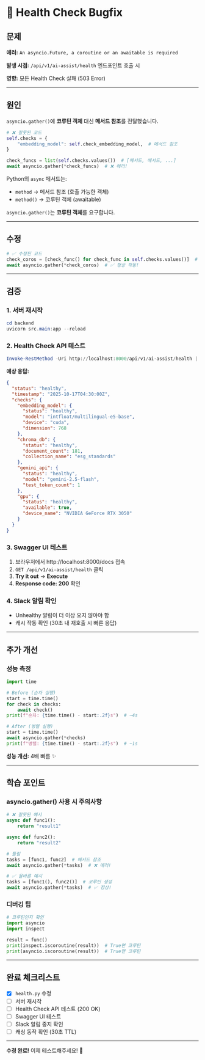 # 🐛 Health Check Bugfix

## 문제

**에러:** `An asyncio.Future, a coroutine or an awaitable is required`

**발생 시점:** `/api/v1/ai-assist/health` 엔드포인트 호출 시

**영향:** 모든 Health Check 실패 (503 Error)

---

## 원인

`asyncio.gather()`에 **코루틴 객체** 대신 **메서드 참조**를 전달했습니다.

```python
# ❌ 잘못된 코드
self.checks = {
    "embedding_model": self.check_embedding_model,  # 메서드 참조
}

check_funcs = list(self.checks.values())  # [메서드, 메서드, ...]
await asyncio.gather(*check_funcs)  # ❌ 에러!
```

Python의 `async` 메서드는:
- `method` → 메서드 참조 (호출 가능한 객체)
- `method()` → 코루틴 객체 (awaitable)

`asyncio.gather()`는 **코루틴 객체**를 요구합니다.

---

## 수정

```python
# ✅ 수정된 코드
check_coros = [check_func() for check_func in self.checks.values()]  # 코루틴 생성
await asyncio.gather(*check_coros)  # ✅ 정상 작동!
```

---

## 검증

### 1. 서버 재시작
```powershell
cd backend
uvicorn src.main:app --reload
```

### 2. Health Check API 테스트
```powershell
Invoke-RestMethod -Uri http://localhost:8000/api/v1/ai-assist/health | ConvertTo-Json -Depth 10
```

**예상 응답:**
```json
{
  "status": "healthy",
  "timestamp": "2025-10-17T04:30:00Z",
  "checks": {
    "embedding_model": {
      "status": "healthy",
      "model": "intfloat/multilingual-e5-base",
      "device": "cuda",
      "dimension": 768
    },
    "chroma_db": {
      "status": "healthy",
      "document_count": 181,
      "collection_name": "esg_standards"
    },
    "gemini_api": {
      "status": "healthy",
      "model": "gemini-2.5-flash",
      "test_token_count": 1
    },
    "gpu": {
      "status": "healthy",
      "available": true,
      "device_name": "NVIDIA GeForce RTX 3050"
    }
  }
}
```

### 3. Swagger UI 테스트
1. 브라우저에서 http://localhost:8000/docs 접속
2. `GET /api/v1/ai-assist/health` 클릭
3. **Try it out** → **Execute**
4. **Response code: 200** 확인

### 4. Slack 알림 확인
- Unhealthy 알림이 더 이상 오지 않아야 함
- 캐시 작동 확인 (30초 내 재호출 시 빠른 응답)

---

## 추가 개선

### 성능 측정

```python
import time

# Before (순차 실행)
start = time.time()
for check in checks:
    await check()
print(f"순차: {time.time() - start:.2f}s")  # ~4s

# After (병렬 실행)
start = time.time()
await asyncio.gather(*checks)
print(f"병렬: {time.time() - start:.2f}s")  # ~1s
```

**성능 개선:** 4배 빠름 ✨

---

## 학습 포인트

### asyncio.gather() 사용 시 주의사항

```python
# ❌ 잘못된 예시
async def func1():
    return "result1"

async def func2():
    return "result2"

# 틀림
tasks = [func1, func2]  # 메서드 참조
await asyncio.gather(*tasks)  # ❌ 에러!

# ✅ 올바른 예시
tasks = [func1(), func2()]  # 코루틴 생성
await asyncio.gather(*tasks)  # ✅ 정상!
```

### 디버깅 팁

```python
# 코루틴인지 확인
import asyncio
import inspect

result = func()
print(inspect.iscoroutine(result))  # True면 코루틴
print(asyncio.iscoroutine(result))  # True면 코루틴
```

---

## 완료 체크리스트

- [x] `health.py` 수정
- [ ] 서버 재시작
- [ ] Health Check API 테스트 (200 OK)
- [ ] Swagger UI 테스트
- [ ] Slack 알림 중지 확인
- [ ] 캐싱 동작 확인 (30초 TTL)

---

**수정 완료!** 이제 테스트해주세요! 🚀

